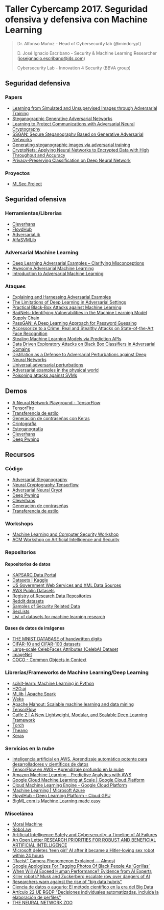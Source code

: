 # Taller Cybercamp 2017. Seguridad ofensiva y defensiva con Machine Learning
> Dr. Alfonso Muñoz - Head of Cybersecurity lab (@mindcrypt)
> 
> D. José Ignacio Escribano - Security & Machine Learning Researcher (joseignacio.escribano@i4s.com)
> 
> Cybersecurity Lab - Innovation 4 Security (BBVA group)
## Seguridad defensiva

### Papers
* [Learning from Simulated and Unsupervised Images through Adversarial Training](https://arxiv.org/pdf/1612.07828v1.pdf)
* [Steganographic Generative Adversarial Networks](https://arxiv.org/pdf/1703.05502.pdf)
* [Learning to Protect Communications with Adversarial Neural Cryptography](https://arxiv.org/pdf/1610.06918.pdf)
* [SSGAN: Secure Steganography Based on Generative Adversarial Networks](https://arxiv.org/abs/1707.01613)
* [Generating steganographic images via adversarial training](http://www.homepages.ucl.ac.uk/~ucabaye/papers/stegpaper.pdf)
* [CryptoNets: Applying Neural Networks to Encrypted Data with High Throughput and Accuracy](http://proceedings.mlr.press/v48/gilad-bachrach16.pdf)
* [Privacy-Preserving Classification on
Deep Neural Network](https://eprint.iacr.org/2017/035.pdf)

### Proyectos
* [MLSec Project](https://www.mlsecproject.org)

## Seguridad ofensiva

### Herramientas/Librerías
* [Cleverhans](https://github.com/tensorflow/cleverhans)
* [FloydHub](https://www.floydhub.com)
* [AdversariaLib](https://pralab.diee.unica.it/en/AdversariaLib)
* [AlfaSVMLib](http://pralab.diee.unica.it/en/ALFASVMLib)

### Adversarial Machine Learning
* [Deep Learning Adversarial Examples – Clarifying Misconceptions](https://www.kdnuggets.com/2015/07/deep-learning-adversarial-examples-misconceptions.html)
* [Awesome Adversarial Machine Learning](https://github.com/yenchenlin/awesome-adversarial-machine-learning)
* [Introduction to Adversarial Machine Learning](https://mascherari.press/introduction-to-adversarial-machine-learning)

### Ataques
* [Explaining and Harnessing Adversarial Examples](https://arxiv.org/pdf/1412.6572.pdf)
* [The Limitations of Deep Learning in Adversarial Settings](https://arxiv.org/pdf/1511.07528.pdf)
* [Practical Black-Box Attacks against Machine Learning](https://arxiv.org/pdf/1602.02697.pdf)
* [BadNets: Identifying Vulnerabilities in the Machine Learning Model Supply Chain](https://arxiv.org/pdf/1708.06733.pdf)
* [PassGAN: A Deep Learning Approach
for Password Guessing](https://arxiv.org/pdf/1709.00440.pdf)
* [Accessorize to a Crime: Real and Stealthy Attacks on State-of-the-Art Face Recognition](https://www.cs.cmu.edu/~sbhagava/papers/face-rec-ccs16.pdf)
* [Stealing Machine Learning Models via Prediction APIs](https://arxiv.org/abs/1609.02943)
* [Data Driven Exploratory Attacks on Black Box Classifiers in Adversarial
Domains](https://arxiv.org/pdf/1703.07909.pdf)
* [Distillation as a Defense to Adversarial Perturbations against Deep Neural Networks](https://arxiv.org/abs/1511.04508)
* [Universal adversarial perturbations](https://arxiv.org/abs/1610.08401)
* [Adversarial examples in the physical world](https://arxiv.org/pdf/1607.02533.pdf)
* [Poisoning attacks against SVMs](http://pralab.diee.unica.it/en/BattistaBiggio/Code)

## Demos
* [A Neural Network Playground - TensorFlow](http://playground.tensorflow.org)
* [TensorFire](https://tenso.rs)
* [Transferencia de estilo](https://github.com/jiep/cybercamp2017/tree/master/transferencia_de_estilo)
* [Generación de contraseñas con Keras](https://github.com/jiep/cybercamp2017/tree/master/contrase%C3%B1as_keras)
* [Criptografía](https://github.com/jiep/cybercamp2017/tree/master/criptografia)
* [Esteganografía](https://github.com/jiep/cybercamp2017/tree/master/esteganografia)
* [Cleverhans](https://github.com/jiep/cybercamp2017/tree/master/cleverhans)
* [Deep Pwning](https://github.com/jiep/cybercamp2017/tree/master/deep_pwning)

## Recursos

### Código
* [Adversarial Steganography](https://github.com/dvolkhonskiy/adversarial-steganography)
* [Neural Cryptography Tensorflow](https://github.com/ankeshanand/neural-cryptography-tensorflow)
* [Adversarial Neural Crypt](https://github.com/nlml/adversarial-neural-crypt)
* [Deep Pwning](https://github.com/cchio/deep-pwning)
* [Cleverhans](https://github.com/tensorflow/cleverhans)
* [Generación de contraseñas](https://github.com/fchollet/keras/blob/master/examples/lstm_text_generation.py)
* [Transferencia de estilo](https://github.com/lengstrom/fast-style-transfer)


### Workshops

* [Machine Learning and Computer Security Workshop](https://machine-learning-and-security.github.io)
* [ACM Workshop on Artificial Intelligence and Security](http://www.ai-sec.net/AISec2017/index.html)

### Repositorios

#### Repositorios de datos
* [KAPSARC Data Portal](https://datasource.kapsarc.org/pages/home)
* [Datasets | Kaggle](https://www.kaggle.com/datasets)
* [US Government Web Services and XML Data Sources](http://usgovxml.com)
* [AWS Public Datasets](https://aws.amazon.com/es/datasets)
* [Registry of Research Data Repositories](https://www.re3data.org)
* [Reddit datasets](https://www.reddit.com/r/datasets)
* [Samples of Security Related Data](http://www.secrepo.com)
* [SecLists](https://github.com/danielmiessler/SecLists)
* [List of datasets for machine learning research](https://en.wikipedia.org/wiki/List_of_datasets_for_machine_learning_research)

#### Bases de datos de imágenes
* [THE MNIST DATABASE of handwritten digits](http://yann.lecun.com/exdb/mnist)
* [CIFAR-10 and CIFAR-100 datasets](https://www.cs.toronto.edu/~kriz/cifar.html)
* [Large-scale CelebFaces Attributes (CelebA) Dataset](http://mmlab.ie.cuhk.edu.hk/projects/CelebA.html)
* [ImageNet](http://www.image-net.org)
* [COCO - Common Objects in Context](http://cocodataset.org)

### Librerías/Frameworks de Machine Learning/Deep Learning
* [scikit-learn: Machine Learning in Python](http://scikit-learn.org/stable)
* [H2O.ai](https://www.h2o.ai)
* [MLlib | Apache Spark](https://spark.apache.org/mllib)
* [Weka](https://www.cs.waikato.ac.nz/ml/weka)
* [Apache Mahout: Scalable machine learning and data mining](mahout.apache.org)
* [TensorFlow](https://www.tensorflow.org)
* [Caffe 2 | A New Lightweight, Modular, and Scalable Deep Learning Framework](https://caffe2.ai)
* [Torch](http://torch.ch)
* [Theano](http://deeplearning.net/software/theano)
* [Keras](https://keras.io)

### Servicios en la nube
* [Inteligencia artificial en AWS. Aprendizaje automático potente para desarrolladores y científicos de datos](https://aws.amazon.com/es/amazon-ai)
* [TensorFlow en AWS – Aprendizaje profundo en la nube](https://aws.amazon.com/es/tensorflow)
* [Amazon Machine Learning - Predictive Analytics with AWS](https://aws.amazon.com/aml)
* [Google Cloud Machine Learning at Scale | Google Cloud Platform](https://cloud.google.com/products/machine-learning)
* [Cloud Machine Learning Engine - Google Cloud Platform](https://cloud.google.com/ml-engine)
* [Machine Learning | Microsoft Azure](https://azure.microsoft.com/es-es/services/machine-learning-studio)
* [FloydHub - Deep Learning Platform - Cloud GPU](https://www.floydhub.com)
* [BigML.com is Machine Learning made easy](https://bigml.com)

### Miscelánea
* [Moral Machine](moralmachine.mit.edu)
* [RoboLaw](http://www.robolaw.eu)
* [Artificial Intelligence Safety and Cybersecurity: a Timeline of AI Failures](https://arxiv.org/ftp/arxiv/papers/1610/1610.07997.pdf)
* [An Open Letter RESEARCH PRIORITIES FOR ROBUST AND BENEFICIAL ARTIFICIAL INTELLIGENCE](https://futureoflife.org/ai-open-letter)
* [Microsoft deletes 'teen girl' AI after it became a Hitler-loving sex robot within 24 hours](http://www.telegraph.co.uk/technology/2016/03/24/microsofts-teen-girl-ai-turns-into-a-hitler-loving-sex-robot-wit/)
* [“Racist” Camera Phenomenon Explained — Almost](https://petapixel.com/2010/01/22/racist-camera-phenomenon-explained-almost)
* [Google Apologizes For Tagging Photos Of Black People As ‘Gorillas’](http://www.huffingtonpost.com/2015/07/02/google-black-people-goril_n_7717008.html)
* [When Will AI Exceed Human Performance? Evidence from AI Experts](https://www.fhi.ox.ac.uk/will-ai-exceed-human-performance-evidence-ai-experts)
* [Killer robots? Musk and Zuckerberg escalate row over dangers of AI](https://www.theguardian.com/technology/2017/jul/25/elon-musk-mark-zuckerberg-artificial-intelligence-facebook-tesla)
* [Researchers warn against the rise of "big data hubris"](https://arstechnica.com/science/2014/03/researchers-warn-against-the-rise-of-big-data-hubris)
* [Ciencia de datos o augurio: El método científico en la era del Big Data](https://www.youtube.com/watch?v=gjGjiwlDWW8)
* [Artículo 22 UE RGDP "Decisiones individuales automatizadas, incluida la elaboración de perfiles"](https://www.privacy-regulation.eu/es/22.htm)
* [THE NEURAL NETWORK ZOO](http://www.asimovinstitute.org/neural-network-zoo)
